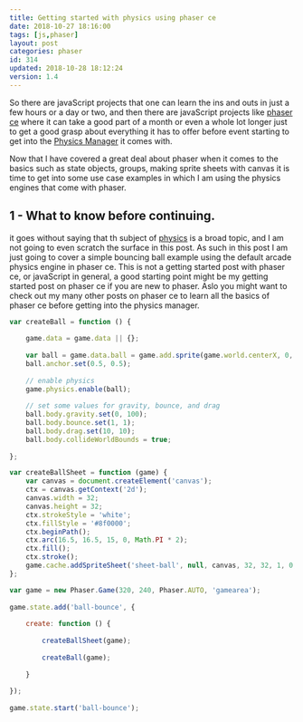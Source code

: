 ```yaml
---
title: Getting started with physics using phaser ce
date: 2018-10-27 18:16:00
tags: [js,phaser]
layout: post
categories: phaser
id: 314
updated: 2018-10-28 18:12:24
version: 1.4
---
```


So there are javaScript projects that one can learn the ins and outs in just a few hours or a day or two, and then there are javaScript projects like [phaser ce](https://photonstorm.github.io/phaser-ce/index.html) where it can take a good part of a month or even a whole lot longer just to get a good grasp about everything it has to offer before event starting to get into the [Physics Manager](https://photonstorm.github.io/phaser-ce/Phaser.Physics.html) it comes with.

Now that I have covered a great deal about phaser when it comes to the basics such as state objects, groups, making sprite sheets with canvas it is time to get into some use case examples in which I am using the physics engines that come with phaser.

<!-- more -->

## 1 - What to know before continuing.

it goes without saying that th subject of [physics](https://en.wikipedia.org/wiki/Physics) is a broad topic, and I am not going to even scratch the surface in this post. As such in this post I am just going to cover a simple bouncing ball example using the default arcade physics engine in phaser ce. This is not a getting started post with phaser ce, or javaScript in general, a good starting point might be my getting started post on phaser ce if you are new to phaser. Aslo you might want to check out my many other posts on phaser ce to learn all the basics of phaser ce before getting into the physics manager.


```js
var createBall = function () {
 
    game.data = game.data || {};
 
    var ball = game.data.ball = game.add.sprite(game.world.centerX, 0, 'sheet-ball', 0);
    ball.anchor.set(0.5, 0.5);
 
    // enable physics
    game.physics.enable(ball);
 
    // set some values for gravity, bounce, and drag
    ball.body.gravity.set(0, 100);
    ball.body.bounce.set(1, 1);
    ball.body.drag.set(10, 10);
    ball.body.collideWorldBounds = true;
 
};
```

```js
var createBallSheet = function (game) {
    var canvas = document.createElement('canvas');
    ctx = canvas.getContext('2d');
    canvas.width = 32;
    canvas.height = 32;
    ctx.strokeStyle = 'white';
    ctx.fillStyle = '#8f0000';
    ctx.beginPath();
    ctx.arc(16.5, 16.5, 15, 0, Math.PI * 2);
    ctx.fill();
    ctx.stroke();
    game.cache.addSpriteSheet('sheet-ball', null, canvas, 32, 32, 1, 0, 0);
};
```

```js
var game = new Phaser.Game(320, 240, Phaser.AUTO, 'gamearea');
 
game.state.add('ball-bounce', {
 
    create: function () {
 
        createBallSheet(game);
 
        createBall(game);
 
    }
 
});
 
game.state.start('ball-bounce');
```